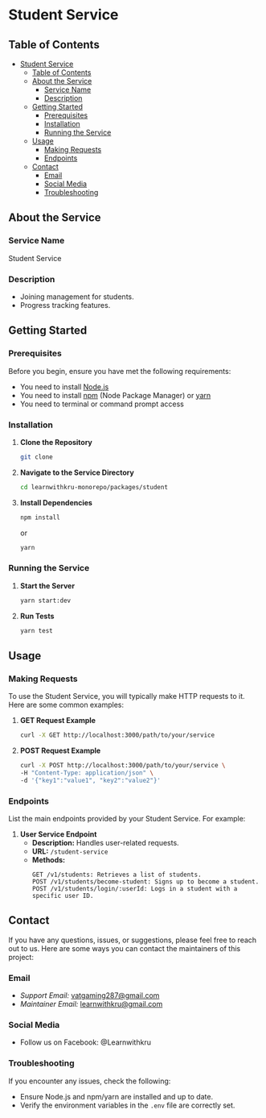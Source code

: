 # Student Service

## Table of Contents
- [Student Service](#student-service)
  - [Table of Contents](#table-of-contents)
  - [About the Service](#about-the-service)
    - [Service Name](#service-name)
    - [Description](#description)
  - [Getting Started](#getting-started)
    - [Prerequisites](#prerequisites)
    - [Installation](#installation)
    - [Running the Service](#running-the-service)
  - [Usage](#usage)
    - [Making Requests](#making-requests)
    - [Endpoints](#endpoints)
  - [Contact](#contact)
    - [Email](#email)
    - [Social Media](#social-media)
    - [Troubleshooting](#troubleshooting)

## About the Service

### Service Name
Student Service

### Description
- Joining management for students.
- Progress tracking features.

## Getting Started

### Prerequisites
Before you begin, ensure you have met the following requirements:
- You need to install [Node.js](https://nodejs.org/)
- You need to install [npm](https://www.npmjs.com/get-npm) (Node Package Manager) or [yarn](https://yarnpkg.com/)
- You need to terminal or command prompt access

### Installation
1. **Clone the Repository**
    ```sh
    git clone 
    ```
2. **Navigate to the Service Directory**
    ```sh
    cd learnwithkru-monorepo/packages/student
    ```
3. **Install Dependencies**
    ```sh
    npm install
    ```
    or
    ```sh
    yarn
    ```
### Running the Service
1. **Start the Server**
    ```sh
    yarn start:dev
    ```
2. **Run Tests**
    ```sh
    yarn test
    ```
## Usage

### Making Requests
To use the Student Service, you will typically make HTTP requests to it. Here are some common examples:

1. **GET Request Example**
    ```sh
    curl -X GET http://localhost:3000/path/to/your/service
    ```

2. **POST Request Example**
    ```sh
    curl -X POST http://localhost:3000/path/to/your/service \
    -H "Content-Type: application/json" \
    -d '{"key1":"value1", "key2":"value2"}'
    ```

### Endpoints
List the main endpoints provided by your Student Service. For example:

1. **User Service Endpoint**
    - **Description:** Handles user-related requests.
    - **URL:** `/student-service`
    - **Methods:**
        ```
        GET /v1/students: Retrieves a list of students.
        POST /v1/students/become-student: Signs up to become a student.
        POST /v1/students/login/:userId: Logs in a student with a specific user ID.
        ```


## Contact

If you have any questions, issues, or suggestions, please feel free to reach out to us. Here are some ways you can contact the maintainers of this project:

### Email
- *Support Email:* [vatgaming287@gmail.com](mailto:vatgaming287@gmail.com)
- *Maintainer Email:* [learnwithkru@gmail.com](mailto:learnwithkru@gmail.com)

### Social Media
- Follow us on Facebook: @Learnwithkru
### Troubleshooting
If you encounter any issues, check the following:
- Ensure Node.js and npm/yarn are installed and up to date.
- Verify the environment variables in the `.env` file are correctly set.
